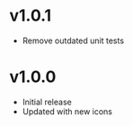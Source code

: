 v1.0.1
==================
* Remove outdated unit tests

v1.0.0
==================
* Initial release
* Updated with new icons
